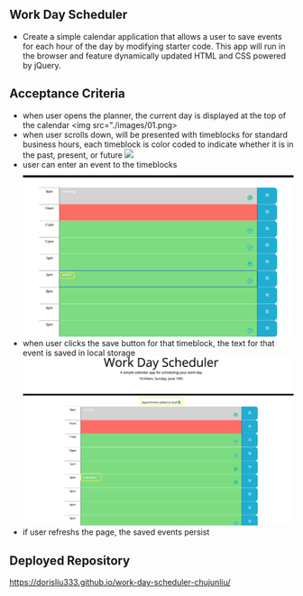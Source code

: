 ## Work Day Scheduler

* Create a simple calendar application that allows a user to save events for each hour of the day by modifying starter code. This app will run in the browser and feature dynamically updated HTML and CSS powered by jQuery.

## Acceptance Criteria

* when user opens the planner, the current day is displayed at the top of the calendar
  <img src="./images/01.png>
* when user scrolls down, will be presented with timeblocks for standard business hours, each timeblock is color coded to indicate whether it is in the past, present, or future
  <img src="./images/02.png">
* user can enter an event to the timeblocks
  <img src="./images/03.png">
* when user clicks the save button for that timeblock, the text for that event is saved in local storage
  <img src="./images/04.png">
* if user refreshs the page, the saved events persist

## Deployed Repository 
https://dorisliu333.github.io/work-day-scheduler-chujunliu/
